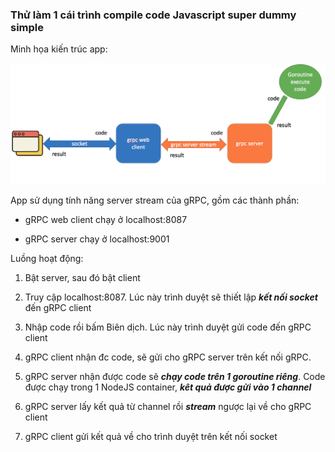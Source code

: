 ### Thử làm 1 cái trình compile code Javascript super dummy simple

Minh họa kiến trúc app:

![Javascript compiler](img/grpc-compiler.png?raw=true "Javascript compiler")

App sử dụng tính năng server stream của gRPC, gồm các thành phần:

- gRPC web client chạy ở localhost:8087

- gRPC server chạy ở localhost:9001

Luồng hoạt động:

1. Bật server, sau đó bật client

2. Truy cập localhost:8087. Lúc này trình duyệt sẽ thiết lập ***kết nối socket*** đến gRPC client

3. Nhập code rồi bấm Biên dịch. Lúc này trình duyệt gửi code đến gRPC client

4. gRPC client nhận đc code, sẽ gửi cho gRPC server trên kết nối gRPC.

5. gRPC server nhận được code sẽ ***chạy code trên 1 goroutine riêng***. Code được chạy trong 1 NodeJS container, ***kêt quả được gửi vào 1 channel***

6. gRPC server lấy kết quả từ channel rồi ***stream*** ngược lại về cho gRPC client

7. gRPC client gửi kết quả về cho trình duyệt trên kết nối socket
